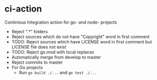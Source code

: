 # ci-action

Continious Integration action for go- and node- projects

* Reject ".*" folders
* Reject sources which do not have "Copyright" word in first comment
* TODO: Reject sources which have LICENSE word in first comment but LICENSE file does not exist
* TODO: Reject go.mod with local replaces
* Automatically merge from develop to master
* Reject commits to master
* For Go projects
  * Run `go build ./...` and `go test ./...`
